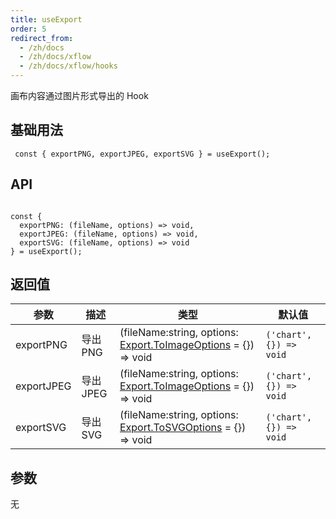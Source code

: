 ```yaml
---
title: useExport 
order: 5
redirect_from:
  - /zh/docs
  - /zh/docs/xflow
  - /zh/docs/xflow/hooks
---
```


画布内容通过图片形式导出的 Hook

## 基础用法

```tsx
 const { exportPNG, exportJPEG, exportSVG } = useExport();
```

## API

```tsx
  
const {
  exportPNG: (fileName, options) => void,
  exportJPEG: (fileName, options) => void,
  exportSVG: (fileName, options) => void
} = useExport();

```

## 返回值

| 参数 | 描述 | 类型 | 默认值
|--------|------|------| ------|
| exportPNG | 导出PNG |  (fileName:string, options: [Export.ToImageOptions]((/tutorial/plugins/export#graphexportsvg)) = {}) => void  |`('chart', {}) => void`|
| exportJPEG | 导出JPEG | (fileName:string, options: [Export.ToImageOptions]((/tutorial/plugins/export#graphexportsvg)) = {}) => void  |`('chart', {}) => void`|
| exportSVG | 导出SVG | (fileName:string, options: [Export.ToSVGOptions]((/tutorial/plugins/export#graphexportsvg)) = {}) => void  |`('chart', {}) => void`|

## 参数

无
